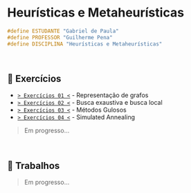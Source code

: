 # Heurísticas e Metaheurísticas

```cpp
#define ESTUDANTE "Gabriel de Paula"
#define PROFESSOR "Guilherme Pena"
#define DISCIPLINA "Heurísticas e Metaheurísticas"
```

&nbsp;

## 📃 Exercícios

- [`> Exercícios 01 <`](./exercicios-01/) - Representação de grafos
- [`> Exercícios 02 <`](./exercicios-02/) - Busca exaustiva e busca local
- [`> Exercícios 03 <`](./exercicios-03/) - Métodos Gulosos
- [`> Exercícios 04 <`](./exercicios-04/) - Simulated Annealing

> Em progresso...

&nbsp;

## 📃 Trabalhos

> Em progresso...
